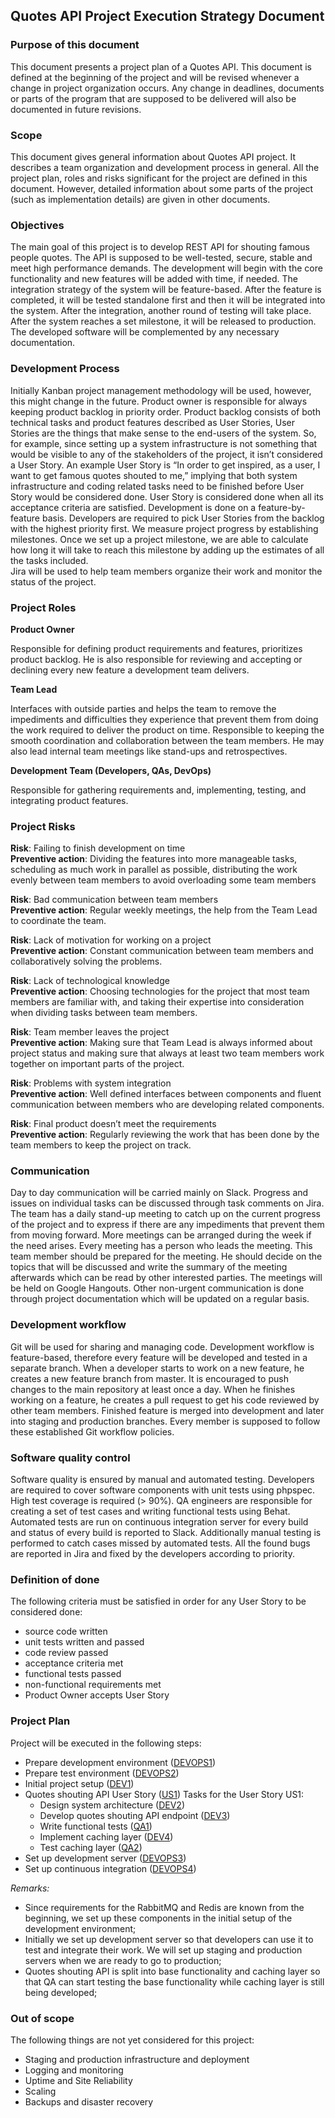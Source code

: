 
## Quotes API Project Execution Strategy Document

### Purpose of this document

This document presents a project plan of a Quotes API. This document is defined at the
beginning of the project and will be revised whenever a change in project organization occurs. Any change in
deadlines, documents or parts of the program that are supposed to be delivered will also be documented 
in future revisions.

### Scope

This document gives general information about Quotes API project. It describes a team organization and
development process in general. All the project plan, roles and risks significant for the
project are defined in this document. However, detailed information about some parts of the project (such as
implementation details) are given in other documents.

### Objectives

The main goal of this project is to develop REST API for shouting famous people quotes. The API is supposed 
to be well-tested, secure, stable and meet high performance demands. 
The development will begin with the core functionality and new features will be added with time, if needed. 
The integration strategy of the system will be feature-based. After the feature is completed, it will be 
tested standalone first and then it will be integrated into the system. After the integration, another 
round of testing will take place. After the system reaches a set milestone, it will be released to production. 
The developed software will be complemented by any necessary documentation.

### Development Process

Initially Kanban project management methodology will be used, however, this might change in the 
future. Product owner is responsible for always keeping product backlog in priority order.
Product backlog consists of both technical tasks and product features described as User Stories, 
User Stories are the things that make sense to the end-users of the system. So, for example, since 
setting up a system infrastructure is not something that would be visible to any of the stakeholders 
of the project, it isn’t considered a User Story. An example User Story is “In order to get inspired, 
as a user, I want to get famous quotes shouted to me,” implying that both system infrastructure and 
coding related tasks need to be finished before User Story would be considered done. User Story is 
considered done when all its acceptance criteria are satisfied. Development is done on a 
feature-by-feature basis. Developers are required to pick User Stories from the backlog with the highest 
priority first. We measure project progress by establishing milestones. Once we set up a project 
milestone, we are able to calculate how long it will take to reach this milestone by adding up the 
estimates of all the tasks included.  
Jira will be used to help team members organize their work and monitor the status of the project.

### Project Roles

**Product Owner**

Responsible for defining product requirements and features, prioritizes product backlog. 
He is also responsible for reviewing and accepting or declining every new feature a development team delivers.

**Team Lead**

Interfaces with outside parties and helps the team to remove the impediments and difficulties they experience 
that prevent them from doing the work required to deliver the product on time. Responsible to keeping the 
smooth coordination and collaboration between the team members. He may also lead internal 
team meetings like stand-ups and retrospectives.

**Development Team (Developers, QAs, DevOps)**

Responsible for gathering requirements and, implementing, testing, and integrating product features.

### Project Risks

**Risk**: Failing to finish development on time  
**Preventive action**: Dividing the features into more manageable tasks, scheduling as much work in parallel 
as possible, distributing the work evenly between team members to avoid overloading some team members

**Risk**: Bad communication between team members  
**Preventive action**: Regular weekly meetings, the help from the Team Lead to coordinate the team.

**Risk**: Lack of motivation for working on a project  
**Preventive action**: Constant communication between team members and collaboratively solving the problems.

**Risk**: Lack of technological knowledge  
**Preventive action**: Choosing technologies for the project that most team members are familiar with, 
and taking their expertise into consideration when dividing tasks between team members.

**Risk**: Team member leaves the project  
**Preventive action**: Making sure that Team Lead is always informed about project status and making sure 
that always at least two team members work together on important parts of the project.

**Risk**: Problems with system integration  
**Preventive action**: Well defined interfaces between components and fluent communication between members 
who are developing related components.

**Risk**: Final product doesn’t meet the requirements  
**Preventive action**: Regularly reviewing the work that has been done by the team members to keep the 
project on track.


### Communication

Day to day communication will be carried mainly on Slack. Progress and issues on individual
tasks can be discussed through task comments on Jira. The team has a daily stand-up meeting 
to catch up on the current progress of the project and to express if there are any impediments that
prevent them from moving forward. More meetings can be arranged during the week if the need arises.
Every meeting has a person who leads the meeting. This team member should be prepared
for the meeting. He should decide on the topics that will be discussed and write the summary of 
the meeting afterwards which can be read by other interested parties. The meetings will be 
held on Google Hangouts. Other non-urgent communication is done through project documentation
which will be updated on a regular basis.

### Development workflow

Git will be used for sharing and managing code. Development workflow is
feature-based, therefore every feature will be developed and tested in a separate branch. 
When a developer starts to work on a new feature, he creates a new feature branch 
from master. It is encouraged to push changes to the main repository at least once a day. 
When he finishes working on a feature, he creates a pull request to get his code reviewed
by other team members. Finished feature is merged into development and later into staging and
production branches. Every member is supposed to follow these established Git workflow policies.

### Software quality control

Software quality is ensured by manual and automated testing. Developers are required to cover 
software components with unit tests using phpspec. High test coverage is required (> 90%).
QA engineers are responsible for creating a set of test cases and writing functional tests 
using Behat. Automated tests are run on continuous integration server for every build and status of 
every build is reported to Slack. Additionally manual testing is performed to catch 
cases missed by automated tests. All the found bugs are reported in Jira and fixed by the developers
according to priority.

### Definition of done
 
The following criteria must be satisfied in order for any User Story to be considered done:
- source code written
- unit tests written and passed
- code review passed
- acceptance criteria met
- functional tests passed
- non-functional requirements met
- Product Owner accepts User Story


### Project Plan

Project will be executed in the following steps:
- Prepare development environment ([DEVOPS1](https://github.com/evodevo/quotes_api/tree/master/doc/task_devops1.md))
- Prepare test environment ([DEVOPS2](https://github.com/evodevo/quotes_api/tree/master/doc/task_devops2.md))
- Initial project setup ([DEV1](https://github.com/evodevo/quotes_api/tree/master/doc/task_dev1.md))
- Quotes shouting API User Story ([US1](https://github.com/evodevo/quotes_api/tree/master/doc/user_story1.md))
    Tasks for the User Story US1:
    - Design system architecture ([DEV2](https://github.com/evodevo/quotes_api/tree/master/doc/task_dev2.md))
    - Develop quotes shouting API endpoint ([DEV3](https://github.com/evodevo/quotes_api/tree/master/doc/task_dev3.md))
    - Write functional tests ([QA1](https://github.com/evodevo/quotes_api/tree/master/doc/task_qa1.md))
    - Implement caching layer ([DEV4](https://github.com/evodevo/quotes_api/tree/master/doc/task_dev4.md))
    - Test caching layer ([QA2](https://github.com/evodevo/quotes_api/tree/master/doc/task_qa2.md))
- Set up development server ([DEVOPS3](https://github.com/evodevo/quotes_api/tree/master/doc/task_devops3.md))
- Set up continuous integration ([DEVOPS4](https://github.com/evodevo/quotes_api/tree/master/doc/task_devops4.md))


*Remarks:*
- Since requirements for the RabbitMQ and Redis are known from the beginning, we set up these
components in the initial setup of the development environment;
- Initially we set up development server so that developers can use it to test and integrate their work.
We will set up staging and production servers when we are ready to go to production;
- Quotes shouting API is split into base functionality and caching layer so that
QA can start testing the base functionality while caching layer is still being developed;


### Out of scope

The following things are not yet considered for this project:
- Staging and production infrastructure and deployment
- Logging and monitoring
- Uptime and Site Reliability
- Scaling
- Backups and disaster recovery